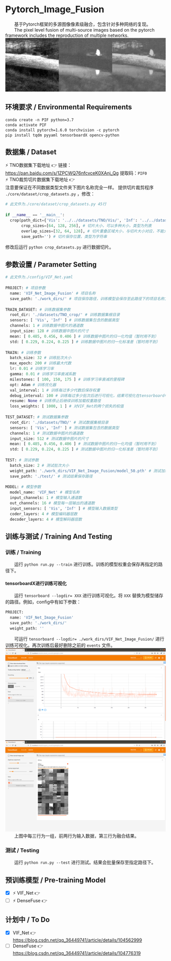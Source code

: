 # Pytorch_Image_Fusion  
&emsp;&emsp;基于Pytorch框架的多源图像像素级融合，包含针对多种网络的复现。  
&emsp;&emsp;The pixel level fusion of multi-source images based on the pytorch framework includes the reproduction of multiple networks.  
![results](https://github.com/ChangeZH/Pytorch_Image_Fusion/blob/main/img/results.jpg)

## 环境要求 / Environmental Requirements  
  
```
conda create -n PIF python=3.7  
conda activate PIF  
conda install pytorch=1.6.0 torchvision -c pytorch  
pip install tqdm pyyaml tensorboardX opencv-python  
```
  
## 数据集 / Dataset  
  ⚡ TNO数据集下载地址 👉  链接：https://pan.baidu.com/s/1ZPCWQ76nfcvceK0XAnj_Qg  提取码：`PIF0`  
  ⚡ TNO裁剪切片数据集下载地址 👉  
  注意要保证在不同数据类型文件夹下图片名称完全一样。
  提供切片裁剪程序  ` ./core/dataset/crop_datasets.py `  ，修改：
  ```python
  # 此文件为./core/dataset/crop_datasets.py 45行
  
  if __name__ == '__main__':
    crop(path_dict={'Vis': '../../datasets/TNO/Vis/', 'Inf': '../../datasets/TNO/Inf/'}, # 数据类型与其路径的对应字典，例如'Vis'数据的路径为'../../datasets/TNO/Vis/'，'Inf'数据的路径为'../../datasets/TNO/Inf/'，类型为字典
         crop_sizes=[64, 128, 256], # 切片大小，可以多种大小，类型为列表
         overlap_sizes=[32, 64, 128], # 切片重叠区域大小，与切片大小对应，不能大于对应切片大小，类型为列表
         save_path='') # 切片保存位置，类型为字符串
  ```  
  修改后运行  ` python crop_datasets.py `  进行数据切片。
  
## 参数设置 / Parameter Setting  
  
```python
# 此文件为./config/VIF_Net.yaml

PROJECT: # 项目参数
  name: 'VIF_Net_Image_Fusion' # 项目名称
  save_path: './work_dirs/' # 项目保存路径，训练模型会保存至此路径下的项目名称文件夹中

TRAIN_DATASET: # 训练数据集参数
  root_dir: './datasets/TNO_crop/' # 训练数据集根目录
  sensors: [ 'Vis', 'Inf' ] # 训练数据集包含的数据类型
  channels: 1 # 训练数据中图片的通道数
  input_size: 128 # 训练数据中图片的尺寸
  mean: [ 0.485, 0.456, 0.406 ] # 训练数据中图片的归一化均值（暂时用不到）
  std: [ 0.229, 0.224, 0.225 ] # 训练数据中图片的归一化标准差（暂时用不到）

TRAIN: # 训练参数
  batch_size: 32 # 训练批次大小
  max_epoch: 200 # 训练最大代数
  lr: 0.01 # 训练学习率
  gamma: 0.01 # 训练学习率衰减系数
  milestones: [ 100, 150, 175 ] # 训练学习率衰减的里程碑
  opt: Adam # 训练优化器
  val_interval: 1 # 训练每过多少代数后保存权重
  debug_interval: 100 # 训练每过多少批次后进行可视化，结果可视化在tensorboard中
  resume: None # 训练停止后继续训练加载权重路径
  loss_weights: [ 1000, 1 ] # 对VIF_Net的两个损失的权值

TEST_DATASET: # 测试数据集参数
  root_dir: './datasets/TNO/' # 测试数据集根目录
  sensors: [ 'Vis', 'Inf' ] # 测试数据集包含的数据类型
  channels: 1 # 测试数据中图片的通道数
  input_size: 512 # 测试数据中图片的尺寸
  mean: [ 0.485, 0.456, 0.406 ] # 测试数据中图片的归一化均值（暂时用不到）
  std: [ 0.229, 0.224, 0.225 ] # 测试数据中图片的归一化标准差（暂时用不到）

TEST: # 测试参数
  batch_size: 2 # 测试批次大小
  weight_path: './work_dirs/VIF_Net_Image_Fusion/model_50.pth' # 测试加载的权重路径
  save_path: './test/' # 测试结果保存路径

MODEL: # 模型参数
  model_name: 'VIF_Net' # 模型名称
  input_channels: 1 # 模型输入通道数
  out_channels: 16 # 模型每一层输出的通道数
  input_sensors: [ 'Vis', 'Inf' ] # 模型输入数据类型
  coder_layers: 4 # 模型编码器层数
  decoder_layers: 4 # 模型解码器层数

```  

## 训练与测试 / Training And Testing  
  
### 训练 / Training  
&emsp;&emsp;运行  ` python run.py --train `  进行训练。训练的模型权重会保存再指定的路径下。  

#### tensorboardX进行训练可视化  
&emsp;&emsp;运行  ` tensorboard --logdir= XXX `  进行训练可视化。将  ` XXX `  替换为模型储存的路径。例如，config中有如下参数：  
```python
PROJECT:
  name: 'VIF_Net_Image_Fusion'
  save_path: './work_dirs/'
  weight_path: ''
```  
&emsp;&emsp;可运行  ` tensorboard --logdir= ./work_dirs/VIF_Net_Image_Fusion/ `  进行训练可视化。再次训练后最好删除之前的  ` events `  文件。  
![SCALARS](https://github.com/ChangeZH/Pytorch_Image_Fusion/blob/main/img/TensorBoard_0.png)
![IMAGES](https://github.com/ChangeZH/Pytorch_Image_Fusion/blob/main/img/TensorBoard_1.png)  
&emsp;&emsp;上图中每三行为一组，前两行为输入数据，第三行为融合结果。  
  
### 测试 / Testing  
&emsp;&emsp;运行  ` python run.py --test `  进行测试。结果会批量保存至指定路径下。  

## 预训练模型 / Pre-training Model
 - [x] ⚡ VIF_Net 👉   
 - [ ] ⚡ DenseFuse 👉   
 
## 计划中 / To Do  
 - [x] VIF_Net 👉 https://blog.csdn.net/qq_36449741/article/details/104562999  
 - [ ] DenseFuse 👉 https://blog.csdn.net/qq_36449741/article/details/104776319  
